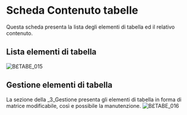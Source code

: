# Scheda Contenuto tabelle
Questa scheda presenta la lista degli elementi di tabella ed il relativo contenuto.

## Lista elementi di tabella
![B£TABE_015](http://doc.smeup.com/immagini/MBDOC_SCH-ST_CO/BXTABE_015.png)
## Gestione elementi di tabella
La sezione della _3_Gestione presenta gli elementi di tabella in forma di matrice modificabile, così e possibile la manutenzione.
![B£TABE_016](http://doc.smeup.com/immagini/MBDOC_SCH-ST_CO/BXTABE_016.png)